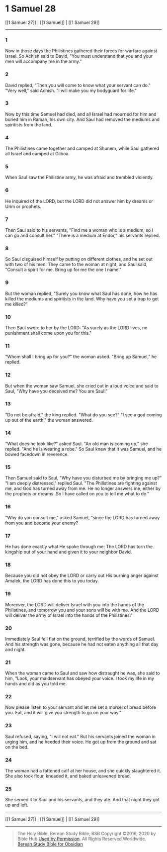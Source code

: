 # 1 Samuel 28

[[1 Samuel 27]] | [[1 Samuel]] | [[1 Samuel 29]]

---

### 1
Now in those days the Philistines gathered their forces for warfare against Israel. So Achish said to David, "You must understand that you and your men will accompany me in the army."

### 2
David replied, "Then you will come to know what your servant can do." "Very well," said Achish. "I will make you my bodyguard for life."

### 3
Now by this time Samuel had died, and all Israel had mourned for him and buried him in Ramah, his own city. And Saul had removed the mediums and spiritists from the land.

### 4
The Philistines came together and camped at Shunem, while Saul gathered all Israel and camped at Gilboa.

### 5
When Saul saw the Philistine army, he was afraid and trembled violently.

### 6
He inquired of the LORD, but the LORD did not answer him by dreams or Urim or prophets.

### 7
Then Saul said to his servants, "Find me a woman who is a medium, so I can go and consult her." "There is a medium at Endor," his servants replied.

### 8
So Saul disguised himself by putting on different clothes, and he set out with two of his men. They came to the woman at night, and Saul said, "Consult a spirit for me. Bring up for me the one I name."

### 9
But the woman replied, "Surely you know what Saul has done, how he has killed the mediums and spiritists in the land. Why have you set a trap to get me killed?"

### 10
Then Saul swore to her by the LORD: "As surely as the LORD lives, no punishment shall come upon you for this."

### 11
"Whom shall I bring up for you?" the woman asked. "Bring up Samuel," he replied.

### 12
But when the woman saw Samuel, she cried out in a loud voice and said to Saul, "Why have you deceived me? You are Saul!"

### 13
"Do not be afraid," the king replied. "What do you see?" "I see a god coming up out of the earth," the woman answered.

### 14
"What does he look like?" asked Saul. "An old man is coming up," she replied. "And he is wearing a robe." So Saul knew that it was Samuel, and he bowed facedown in reverence.

### 15
Then Samuel said to Saul, "Why have you disturbed me by bringing me up?" "I am deeply distressed," replied Saul. "The Philistines are fighting against me, and God has turned away from me. He no longer answers me, either by the prophets or dreams. So I have called on you to tell me what to do."

### 16
"Why do you consult me," asked Samuel, "since the LORD has turned away from you and become your enemy?

### 17
He has done exactly what He spoke through me: The LORD has torn the kingship out of your hand and given it to your neighbor David.

### 18
Because you did not obey the LORD or carry out His burning anger against Amalek, the LORD has done this to you today.

### 19
Moreover, the LORD will deliver Israel with you into the hands of the Philistines, and tomorrow you and your sons will be with me. And the LORD will deliver the army of Israel into the hands of the Philistines."

### 20
Immediately Saul fell flat on the ground, terrified by the words of Samuel. And his strength was gone, because he had not eaten anything all that day and night.

### 21
When the woman came to Saul and saw how distraught he was, she said to him, "Look, your maidservant has obeyed your voice. I took my life in my hands and did as you told me.

### 22
Now please listen to your servant and let me set a morsel of bread before you. Eat, and it will give you strength to go on your way."

### 23
Saul refused, saying, "I will not eat." But his servants joined the woman in urging him, and he heeded their voice. He got up from the ground and sat on the bed.

### 24
The woman had a fattened calf at her house, and she quickly slaughtered it. She also took flour, kneaded it, and baked unleavened bread.

### 25
She served it to Saul and his servants, and they ate. And that night they got up and left.

---

[[1 Samuel 27]] | [[1 Samuel]] | [[1 Samuel 29]]

---

> The Holy Bible, Berean Study Bible, BSB
> Copyright &copy;2016, 2020 by Bible Hub
> [Used by Permission](https://berean.bible/terms.htm). All Rights Reserved Worldwide.
> [Berean Study Bible for Obsidian](https://github.com/gapmiss/berean-study-bible-for-obsidian)

